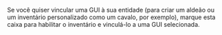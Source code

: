 Se você quiser vincular uma GUI à sua entidade (para criar um aldeão ou um inventário personalizado como um cavalo, por exemplo), marque esta caixa para habilitar o inventário e vinculá-lo a uma GUI selecionada.